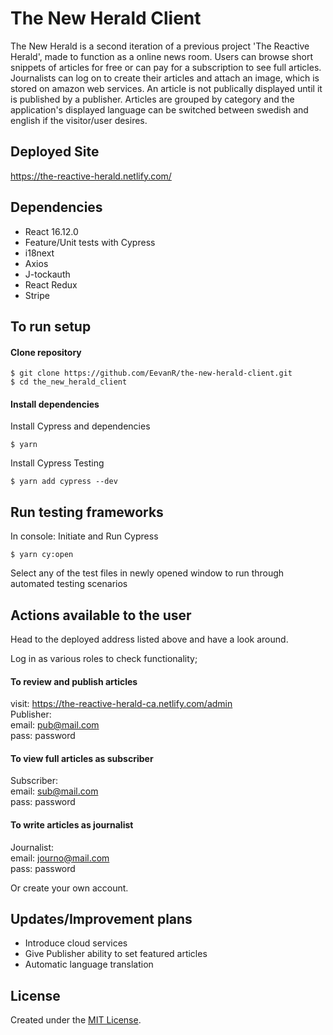 # The New Herald Client

The New Herald is a second iteration of a previous project 'The Reactive Herald', made to function as a online news room. Users can browse short snippets of articles for free or can pay for a subscription to see full articles. Journalists can log on to create their articles and attach an image, which is stored on amazon web services. An article is not publically displayed until it is published by a publisher. Articles are grouped by category and the application's displayed language can be switched between swedish and english if the visitor/user desires.

## Deployed Site
https://the-reactive-herald.netlify.com/

## Dependencies
- React 16.12.0
- Feature/Unit tests with Cypress
- i18next
- Axios
- J-tockauth
- React Redux
- Stripe

## To run setup
#### Clone repository
```
$ git clone https://github.com/EevanR/the-new-herald-client.git
$ cd the_new_herald_client
```

#### Install dependencies
Install Cypress and dependencies
```
$ yarn
```
Install Cypress Testing
```
$ yarn add cypress --dev
```

## Run testing frameworks
In console:
Initiate and Run Cypress 
```
$ yarn cy:open
```
Select any of the test files in newly opened window to run through automated testing scenarios

## Actions available to the user

Head to the deployed address listed above and have a look around.

Log in as various roles to check functionality;

#### To review and publish articles
visit: https://the-reactive-herald-ca.netlify.com/admin  
Publisher:  
email: pub@mail.com  
pass: password

#### To view full articles as subscriber
Subscriber:  
email: sub@mail.com  
pass: password

#### To write articles as journalist
Journalist:   
email: journo@mail.com  
pass: password 

Or create your own account.

## Updates/Improvement plans
- Introduce cloud services
- Give Publisher ability to set featured articles
- Automatic language translation

## License
Created under the <a href="https://en.wikipedia.org/wiki/MIT_License">MIT License</a>.
